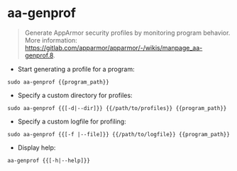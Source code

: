 # aa-genprof

> Generate AppArmor security profiles by monitoring program behavior.
> More information: <https://gitlab.com/apparmor/apparmor/-/wikis/manpage_aa-genprof.8>.

- Start generating a profile for a program:

`sudo aa-genprof {{program_path}}`

- Specify a custom directory for profiles:

`sudo aa-genprof {{[-d|--dir]}} {{/path/to/profiles}} {{program_path}}`

- Specify a custom logfile for profiling:

`sudo aa-genprof {{[-f |--file]}} {{/path/to/logfile}} {{program_path}}`

- Display help:

`aa-genprof {{[-h|--help]}}`
